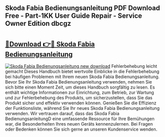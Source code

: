 ## Skoda Fabia Bedienungsanleitung PDF Download Free - Part-1KK User Guide Repair - Service Owner Edition dbcgz

# <h2><a href="http://df5lrw.blite.top/?on=Skoda+Fabia+Bedienungsanleitung">🔗Download 👉🔴 Skoda Fabia Bedienungsanleitung</a></h2>

[![Skoda Fabia Bedienungsanleitung new download](https://i.imgur.com/lujVjoI.png)](http://df5lrw.blite.top/?on=Skoda+Fabia+Bedienungsanleitung)
Fehlerbehebung leicht gemacht Dieses Handbuch bietet wertvolle Einblicke in die Fehlerbehebung bei häufigen Problemen mit Ihrem neuen Skoda Fabia Bedienungsanleitung. Bevor Sie Ihr Skoda Fabia Bedienungsanleitung verwenden, nehmen Sie sich bitte einen Moment Zeit, um dieses Handbuch sorgfältig zu lesen. Es enthält wichtige Informationen zur Einrichtung, zum Betrieb, zur Wartung und zur Fehlerbehebung des Produkts, um sicherzustellen, dass Sie das Produkt sicher und effektiv verwenden können. Genießen Sie die Effizienz der Funktionsliste, während Sie Ihr neues Skoda Fabia Bedienungsanleitung verwenden. Wir vertrauen darauf, dass das Skoda Fabia BedienungsanleitungD eine umfassende Ressource für Ihre Bemühungen war, die Besonderheiten Ihres neuen Geräts kennenzulernen. Bei Fragen oder Bedenken können Sie sich gerne an unseren Kundenservice wenden.
